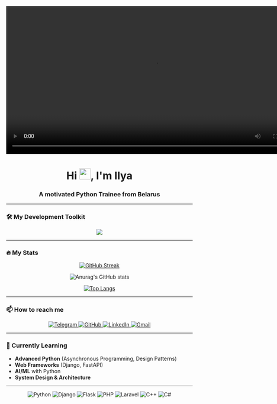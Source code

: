 <div align="center">
  <!-- Можно добавить свою гифку позже -->
  <video src="https://motionbgs.com/media/5569/black-and-white-waves.960x540.mp4" width="800" alt="Python Developer"> </video>
</div>

<h1 align="center">Hi <img src="https://raw.githubusercontent.com/MartinHeinz/MartinHeinz/master/wave.gif" width="30px">, I'm Ilya</h1>
<h3 align="center">A motivated Python Trainee from Belarus</h3>

---

### 🛠️ My Development Toolkit

<div align="center">
  <img src="https://skillicons.dev/icons?i=python,django,flask,mysql,git,github,vscode,pycharm,html,css,js,cpp,c#,php" />
</div>

---

### 🔥 My Stats

<div align="center">
  
  [![GitHub Streak](https://streak-stats.demolab.com?user=qemty&theme=blueberry&border_radius=10&mode=weekly&background=0D1117&border=5BC0EB&stroke=5BC0EB&ring=5BC0EB&fire=FF9E64&currStreakNum=FFFFFF&sideNums=5BC0EB&currStreakLabel=5BC0EB&sideLabels=5BC0EB&dates=FFFFFF)](https://git.io/streak-stats)
  
  ![Anurag's GitHub stats](https://github-readme-stats.vercel.app/api?username=qemty&show_icons=true&theme=blueberry&bg_color=0D1117&hide_border=true&text_color=FFFFFF&icon_color=5BC0EB&title_color=5BC0EB)
  
  [![Top Langs](https://github-readme-stats.vercel.app/api/top-langs/?username=qemty&layout=compact&theme=blueberry&bg_color=0D1117&hide_border=true&text_color=FFFFFF&title_color=5BC0EB)](https://github.com/anuraghazra/github-readme-stats)
</div>

---


### 📫 How to reach me

<div align="center">
  <a href="https://t.me/qemty19" target="_blank">
    <img src="https://img.shields.io/badge/-Telegram-26A5E4?style=for-the-badge&logo=telegram&logoColor=white&labelColor=1A1A1A&color=1A1A1A" alt="Telegram" />
  </a>
  <a href="https://github.com/qemty" target="_blank">
    <img src="https://img.shields.io/badge/-GitHub-181717?style=for-the-badge&logo=github&logoColor=white&labelColor=1A1A1A&color=1A1A1A" alt="GitHub" />
  </a>
  <a href="https://www.linkedin.com/in/ilya-yakovchik-842a3728b" target="_blank">
    <img src="https://img.shields.io/badge/-LinkedIn-0A66C2?style=for-the-badge&logo=linkedin&logoColor=white&labelColor=1A1A1A&color=1A1A1A" alt="LinkedIn" />
  </a>
  <a href="mailto:ilyayakovchik91@gmail.com">
    <img src="https://img.shields.io/badge/-Gmail-EA4335?style=for-the-badge&logo=gmail&logoColor=white&labelColor=1A1A1A&color=1A1A1A" alt="Gmail" />
  </a>
</div>

---

### 🎯 Currently Learning

- **Advanced Python** (Asynchronous Programming, Design Patterns)
- **Web Frameworks** (Django, FastAPI)
- **AI/ML** with Python
- **System Design & Architecture**

---

<div align="center">
  
  ![Python](https://img.shields.io/badge/-Python-3776AB?style=flat-square&logo=python&logoColor=white)
  ![Django](https://img.shields.io/badge/-Django-092E20?style=flat-square&logo=django&logoColor=white)
  ![Flask](https://img.shields.io/badge/-Flask-000000?style=flat-square&logo=flask&logoColor=white)
  ![PHP](https://img.shields.io/badge/-PHP-777BB4?style=flat-square&logo=php&logoColor=white)
  ![Laravel](https://img.shields.io/badge/-Laravel-FF2D20?style=flat-square&logo=laravel&logoColor=white)
  ![C++](https://img.shields.io/badge/-C++-00599C?style=flat-square&logo=c%2B%2B&logoColor=white)
  ![C#](https://img.shields.io/badge/-C%23-239120?style=flat-square&logo=c-sharp&logoColor=white)
  
</div>
